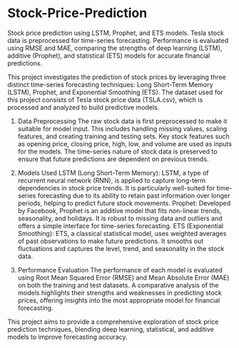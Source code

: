 # Stock-Price-Prediction
Stock price prediction using LSTM, Prophet, and ETS models. Tesla stock data is preprocessed for time-series forecasting. Performance is evaluated using RMSE and MAE, comparing the strengths of deep learning (LSTM), additive (Prophet), and statistical (ETS) models for accurate financial predictions.

This project investigates the prediction of stock prices by leveraging three distinct time-series forecasting techniques: Long Short-Term Memory (LSTM), Prophet, and Exponential Smoothing (ETS). The dataset used for this project consists of Tesla stock price data (TSLA.csv), which is processed and analyzed to build predictive models.

1. Data Preprocessing
The raw stock data is first preprocessed to make it suitable for model input. This includes handling missing values, scaling features, and creating training and testing sets. Key stock features such as opening price, closing price, high, low, and volume are used as inputs for the models. The time-series nature of stock data is preserved to ensure that future predictions are dependent on previous trends.

2. Models Used
LSTM (Long Short-Term Memory): LSTM, a type of recurrent neural network (RNN), is applied to capture long-term dependencies in stock price trends. It is particularly well-suited for time-series forecasting due to its ability to retain past information over longer periods, helping to predict future stock movements.
Prophet: Developed by Facebook, Prophet is an additive model that fits non-linear trends, seasonality, and holidays. It is robust to missing data and outliers and offers a simple interface for time-series forecasting.
ETS (Exponential Smoothing): ETS, a classical statistical model, uses weighted averages of past observations to make future predictions. It smooths out fluctuations and captures the level, trend, and seasonality in the stock data.
3. Performance Evaluation
The performance of each model is evaluated using Root Mean Squared Error (RMSE) and Mean Absolute Error (MAE) on both the training and test datasets. A comparative analysis of the models highlights their strengths and weaknesses in predicting stock prices, offering insights into the most appropriate model for financial forecasting.

This project aims to provide a comprehensive exploration of stock price prediction techniques, blending deep learning, statistical, and additive models to improve forecasting accuracy.
